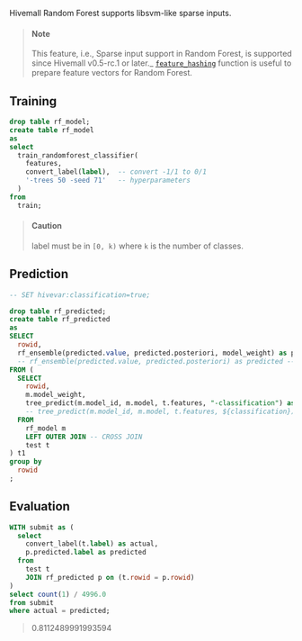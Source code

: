 <!--
  Licensed to the Apache Software Foundation (ASF) under one
  or more contributor license agreements.  See the NOTICE file
  distributed with this work for additional information
  regarding copyright ownership.  The ASF licenses this file
  to you under the Apache License, Version 2.0 (the
  "License"); you may not use this file except in compliance
  with the License.  You may obtain a copy of the License at

    http://www.apache.org/licenses/LICENSE-2.0

  Unless required by applicable law or agreed to in writing,
  software distributed under the License is distributed on an
  "AS IS" BASIS, WITHOUT WARRANTIES OR CONDITIONS OF ANY
  KIND, either express or implied.  See the License for the
  specific language governing permissions and limitations
  under the License.
-->

Hivemall Random Forest supports libsvm-like sparse inputs. 

> #### Note
> This feature, i.e., Sparse input support in Random Forest, is supported since Hivemall v0.5-rc.1 or later._
> [`feature_hashing`](http://hivemall.incubator.apache.org/userguide/ft_engineering/hashing.html#featurehashing-function) function is useful to prepare feature vectors for Random Forest.

<!-- toc -->

## Training

```sql
drop table rf_model;
create table rf_model
as
select
  train_randomforest_classifier(
    features,
    convert_label(label),  -- convert -1/1 to 0/1
    '-trees 50 -seed 71'   -- hyperparameters
  )
from
  train;
```

> #### Caution
> label must be in `[0, k)` where `k` is the number of classes.

## Prediction

```sql
-- SET hivevar:classification=true;

drop table rf_predicted;
create table rf_predicted
as
SELECT
  rowid,
  rf_ensemble(predicted.value, predicted.posteriori, model_weight) as predicted
  -- rf_ensemble(predicted.value, predicted.posteriori) as predicted -- avoid OOB accuracy (i.e., model_weight)
FROM (
  SELECT
    rowid, 
    m.model_weight,
    tree_predict(m.model_id, m.model, t.features, "-classification") as predicted
    -- tree_predict(m.model_id, m.model, t.features, ${classification}) as predicted
  FROM
    rf_model m
    LEFT OUTER JOIN -- CROSS JOIN
    test t
) t1
group by
  rowid
;
```

## Evaluation

```sql
WITH submit as (
  select 
    convert_label(t.label) as actual, 
    p.predicted.label as predicted
  from 
    test t 
    JOIN rf_predicted p on (t.rowid = p.rowid)
)
select count(1) / 4996.0
from submit 
where actual = predicted;
```

> 0.8112489991993594
